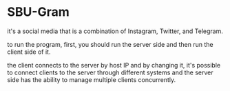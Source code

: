 # SBU-Gram

it's a social media that is a combination of Instagram, Twitter, and Telegram.

to run the program, first, you should run the server side and then run the client side of it.

the client connects to the server by host IP and by changing it, it's possible to connect clients to the server through different systems and the server side has the ability to manage multiple clients concurrently.
